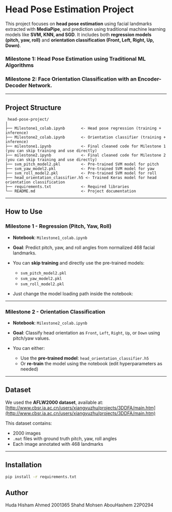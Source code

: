 #  Head Pose Estimation Project

This project focuses on **head pose estimation** using facial landmarks extracted with **MediaPipe**, and prediction using traditional machine learning models like **SVM, KNN, and SGD**. It includes both **regression models (pitch, yaw, roll)** and **orientation classification (Front, Left, Right, Up, Down)**.
### **Milestone 1: Head Pose Estimation using Traditional ML Algorithms**
### **Milestone 2: Face Orientation Classification with an Encoder-Decoder Network.**

---

##  Project Structure

```
 head-pose-project/
│
├── Milestone1_colab.ipynb       <- Head pose regression (training + inference)
├── Milestone2_colab.ipynb       <- Orientation classifier (training + inference)
├── milestone1.ipynb             <- Final cleaned code for Milestone 1 (you can skip training and use directly)
├── milestone2.ipynb             <- Final cleaned code for Milestone 2 (you can skip training and use directly)
├── svm_pitch_model2.pkl         <- Pre-trained SVM model for pitch
├── svm_yaw_model2.pkl           <- Pre-trained SVM model for yaw
├── svm_roll_model2.pkl          <- Pre-trained SVM model for roll
├── head_orientation_classifier.h5 <- Trained Keras model for head orientation classification
├── requirements.txt             <- Required libraries
└── README.md                    <- Project documentation
```

---

## How to Use

###  **Milestone 1 - Regression (Pitch, Yaw, Roll)**

* **Notebook**: `Milestone1_colab.ipynb`
* **Goal**: Predict pitch, yaw, and roll angles from normalized 468 facial landmarks.
* You can **skip training** and directly use the pre-trained models:

  * `svm_pitch_model2.pkl`
  * `svm_yaw_model2.pkl`
  * `svm_roll_model2.pkl`
* Just change the model loading path inside the notebook:


---

###  **Milestone 2 - Orientation Classification**

* **Notebook**: `Milestone2_colab.ipynb`
* **Goal**: Classify head orientation as `Front`, `Left`, `Right`, `Up`, or `Down` using pitch/yaw values.
* You can either:

  * Use the **pre-trained model**: `head_orientation_classifier.h5`
  * Or **re-train** the model using the notebook (edit hyperparameters as needed)

---

##  Dataset

We used the **AFLW2000 dataset**, available at:
 [http://www.cbsr.ia.ac.cn/users/xiangyuzhu/projects/3DDFA/main.htm](http://www.cbsr.ia.ac.cn/users/xiangyuzhu/projects/3DDFA/main.htm)

This dataset contains:

* 2000 images
* `.mat` files with ground truth pitch, yaw, roll angles
* Each image annotated with 468 landmarks

---

## Installation

```bash
pip install -r requirements.txt
```



## Author
Huda Hisham Ahmed 2001365
Shahd Mohsen AbouHashem 22P0294


